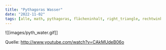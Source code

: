 ```yaml
---
title: "Pythagoras Wasser"
date: "2022-11-02"
tags: [alle, math, pythagoras, flächeninhalt, right_triangle, rechtwinkliges_dreieck, wasser, water, area]
---
```


![[images/pyth_water.gif]]

Quelle: http://www.youtube.com/watch?v=CAkMUdeB06o